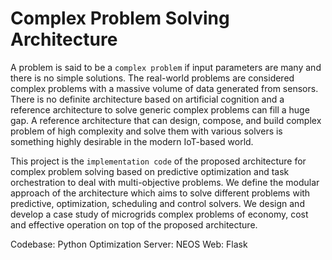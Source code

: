 # Complex Problem Solving Architecture

A problem is said to be a `complex problem` if input parameters are many and there is no simple solutions. The real-world problems are considered complex problems with a massive volume of data generated from sensors. 
There is no definite architecture based on artificial cognition and a reference architecture to solve generic complex problems can fill a huge gap. A reference architecture that can design, compose, and build complex problem of high complexity and solve them with various solvers is something highly desirable in the modern IoT-based world. 

This project is the `implementation code` of the proposed architecture for complex problem solving based on predictive optimization and task orchestration to deal with multi-objective problems. We define the modular approach of the architecture which aims to solve different problems with predictive, optimization, scheduling and control solvers. We design and develop a case study of microgrids complex problems of economy, cost and effective operation on top of the proposed architecture.

Codebase: Python
Optimization Server: NEOS
Web: Flask


